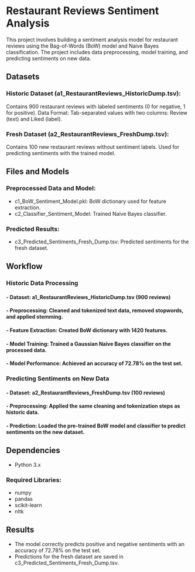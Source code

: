 # Restaurant Reviews Sentiment Analysis
This project involves building a sentiment analysis model for restaurant reviews using the Bag-of-Words (BoW) model and Naive Bayes classification. The project includes data preprocessing, model training, and predicting sentiments on new data.

## Datasets
### Historic Dataset (a1_RestaurantReviews_HistoricDump.tsv):
Contains 900 restaurant reviews with labeled sentiments (0 for negative, 1 for positive).
Data Format: Tab-separated values with two columns: Review (text) and Liked (label).

### Fresh Dataset (a2_RestaurantReviews_FreshDump.tsv):
Contains 100 new restaurant reviews without sentiment labels.
Used for predicting sentiments with the trained model.

## Files and Models
### Preprocessed Data and Model:
- c1_BoW_Sentiment_Model.pkl: BoW dictionary used for feature extraction.
- c2_Classifier_Sentiment_Model: Trained Naive Bayes classifier.

### Predicted Results:
- c3_Predicted_Sentiments_Fresh_Dump.tsv: Predicted sentiments for the fresh dataset.

## Workflow

### Historic Data Processing

#### - Dataset: a1_RestaurantReviews_HistoricDump.tsv (900 reviews)
#### - Preprocessing: Cleaned and tokenized text data, removed stopwords, and applied stemming.
#### - Feature Extraction: Created BoW dictionary with 1420 features.
#### - Model Training: Trained a Gaussian Naive Bayes classifier on the processed data.
#### - Model Performance: Achieved an accuracy of 72.78% on the test set.

### Predicting Sentiments on New Data

#### - Dataset: a2_RestaurantReviews_FreshDump.tsv (100 reviews)
#### - Preprocessing: Applied the same cleaning and tokenization steps as historic data.
#### - Prediction: Loaded the pre-trained BoW model and classifier to predict sentiments on the new dataset.

## Dependencies
- Python 3.x
### Required Libraries:
- numpy
- pandas
- scikit-learn
- nltk
  
## Results
- The model correctly predicts positive and negative sentiments with an accuracy of 72.78% on the test set.
- Predictions for the fresh dataset are saved in c3_Predicted_Sentiments_Fresh_Dump.tsv.

  

